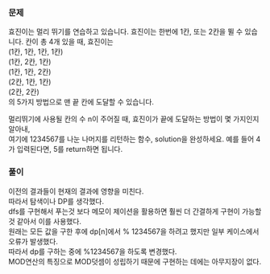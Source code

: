 ### 문제

효진이는 멀리 뛰기를 연습하고 있습니다. 효진이는 한번에 1칸, 또는 2칸을 뛸 수 있습니다. 칸이 총 4개 있을 때, 효진이는   
(1칸, 1칸, 1칸, 1칸)   
(1칸, 2칸, 1칸)   
(1칸, 1칸, 2칸)   
(2칸, 1칸, 1칸)   
(2칸, 2칸)   
의 5가지 방법으로 맨 끝 칸에 도달할 수 있습니다.   

멀리뛰기에 사용될 칸의 수 n이 주어질 때, 효진이가 끝에 도달하는 방법이 몇 가지인지 알아내,   
여기에 1234567를 나눈 나머지를 리턴하는 함수, solution을 완성하세요. 예를 들어 4가 입력된다면, 5를 return하면 됩니다.   


### 풀이

이전의 결과들이 현재의 결과에 영향을 미친다.   
따라서 탐색이나 DP를 생각했다.   
dfs를 구현해서 푸는것 보다 메모이 제이션을 활용하면 훨씬 더 간결하게 구현이 가능할 것 같아서 이를 사용했다.   
원래는 모든 값을 구한 후에 dp[n]에서 % 1234567을 하려고 했지만 일부 케이스에서 오류가 발생했다.   
따라서 dp를 구하는 중에 %1234567을 하도록 변경했다.   
MOD연산의 특징으로 MOD덧셈이 성립하기 때문에 구현하는 데에는 아무지장이 없다.

